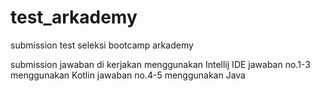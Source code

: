 # test_arkademy
submission test seleksi bootcamp arkademy

submission jawaban di kerjakan menggunakan Intellij IDE
jawaban no.1-3 menggunakan Kotlin
jawaban no.4-5 menggunakan Java
